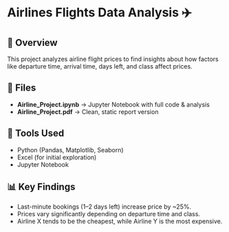 # Airlines Flights Data Analysis ✈️

## 📌 Overview
This project analyzes airline flight prices to find insights about how 
factors like departure time, arrival time, days left, and class affect prices.

## 📂 Files
- **Airline_Project.ipynb** → Jupyter Notebook with full code & analysis
- **Airline_Project.pdf** → Clean, static report version

## 🔧 Tools Used
- Python (Pandas, Matplotlib, Seaborn)
- Excel (for initial exploration)
- Jupyter Notebook

## 📊 Key Findings
- Last-minute bookings (1–2 days left) increase price by ~25%.
- Prices vary significantly depending on departure time and class.
- Airline X tends to be the cheapest, while Airline Y is the most expensive.

